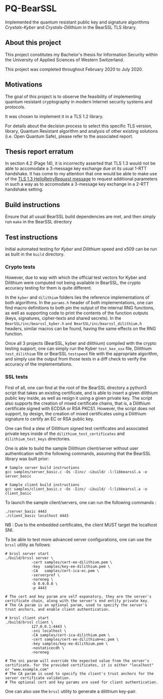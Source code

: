 # PQ-BearSSL

Implemented the quantum resistant public key and signature algorithms *Crystals-Kyber* and *Crystals-Dilithium* in the BearSSL TLS library.

## About this project

This project constitutes my Bachelor's thesis for Information Security within the University of Applied Sciences of Western Switzerland.

This project was completed throughout February 2020 to July 2020.

## Motivations

The goal of this project is to observe the feasibility of implementing quantum resistant cryptography in modern Internet security systems and protocols. 

It was chosen to implement it in a TLS 1.2 library.

For details about the decision process to select this specific TLS version, library, Quantum Resistant algorithm and analysis of other existing solutions (i.e. Open Quantum Safe), please refer to the associated report.

## Thesis report erratum

In section 4.2 (Page 14), it is incorrectly asserted that TLS 1.3 would not be able to accomodate a 3-message key exchange due ot its usual 1-RTT handshake.
It has come to my attention that one would be able to make use of the [TLS 1.3 HelloRetryRequest message](https://tools.ietf.org/html/rfc8446#section-4.1.4) to request additional parameters in such a way as to accomodate a 3-message key exchange in a 2-RTT handshake setting.

## Build instructions

Ensure that all usual BearSSL build dependencies are met, and then simply run `make` in the BearSSL directory

## Test instructions

Initial automated testing for *Kyber* and *Dilithium* speed and x509 can be run as built in the `build` directory.

### Crypto tests

However, due to way with which the official test vectors for Kyber and Dilithium were computed not being available in BearSSL, the crypto accuracy testing for them is quite different.

In the `kyber` and `dilithium` folders lies the reference implementations of both algorithms.
In the `params.h` header of both implementations, one can find macro definitions to both pin the output of the internal RNG functions, as well as supporting code to print the contents of the function outputs (keys, signatures, cipher-texts and shared secrets).
In the `BearSSL/inc/bearssl_kyber.h` `and BearSSL/inc/bearssl_dilithium.h` headers, similar macros can be found, having the same effects on the RNG function.

Once all 3 projects (BearSSL, kyber and dilithium) compiled with the crypto testing support, one can simply run the Kyber `test_kex_xxx` file, Dilithium `test_dilithium` file or BearSSL `testspeed` file with the appropriate algorithm, and simply use the output from those tests in a diff check to verify the accuracy of the implementations.

### SSL tests

First of all, one can find at the root of the BearSSL directory a python3 script that takes an existing certificate, and is able to insert a given dilithium public key inside, as well as resign it using a given private key.
The script also supports the creation of mixed certificate chains, that is, a Dilithium certificate signed with ECDSA or RSA PKCS1.
However, the script does not support, by design, the creation of mixed certificates using a Dilithium signature to certify an EC or RSA public key.

One can find a slew of Dilithium signed test certificates and associated private keys inside of the `dilithium_test_certificates` and `dilithium_test_keys` directories.

One is able to build the sample Dilithium client/server without user authentication with the following commands, assuming that the BearSSL library was built prior:

```
# Sample server build instructions 
gcc samples/server_basic.c -Os -Iinc/ -Lbuild/ -l:libbearssl.a -o server_basic

# Sample client build instructions 
gcc samples/client_basic.c -Os -Iinc/ -Lbuild/ -l:libbearssl.a -o client_basic
```

To launch the sample client/servers, one can run the following commands :

```
./server_basic 4443
./client_basic localhost 4443
```

NB : Due to the embedded certificates, the client MUST target the localhost SNI.

To be able to test more advanced server configurations, one can use the `brssl` utility as follows:

```
# brssl server start
./build/brssl server \
			-cert samples/cert-ee-dilithium.pem \
			-key  samples/key-ee-dilithium.pem \
            -CA   samples/cert-ica-ec.pem \
            -serverpref \
            -noreneg \
			-b 0.0.0.0 \
			-p 4443

# The cert and key param are self expanatory, they are the server's certificate chain, along with the server's end entity private key.
# The CA param is an optional param, used to specify the server's trust anchors, and enable client authentication.

# brssl client start
./build/brssl client \
			127.0.0.1:4443 \
			-sni localhost \
			-CA samples/cert-ica-dilithium.pem \
			-cert samples/cert-ee-dilithium+ec.pem \
			-key samples/key-ee-dilithium.pem \
			-nostaticecdh \
			-noreneg

# The sni param will override the expected value from the server's certificate. for the provided certificates, it is either "localhost" or "www.example.com"
# The CA param is used to specify the client's trust anchors for the server certificate validation.
# The optional cert and key params are used for client authentication.
```

One can also use the `brssl` utility to generate a dilithium key-pair.
